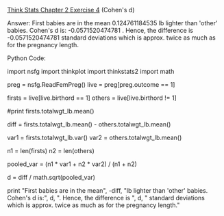 [Think Stats Chapter 2 Exercise 4](http://greenteapress.com/thinkstats2/html/thinkstats2003.html#toc24) (Cohen's d)

Answer: First babies are in the mean 0.124761184535 lb lighter than 'other' babies. Cohen's d is: -0.0571520474781 . Hence, the difference is  -0.0571520474781  standard deviations which is approx. twice as much as for the pregnancy length.


Python Code:

import nsfg
import thinkplot
import thinkstats2
import math

preg = nsfg.ReadFemPreg()
live = preg[preg.outcome == 1]

firsts = live[live.birthord == 1]
others = live[live.birthord != 1]

#print firsts.totalwgt_lb.mean()

diff = firsts.totalwgt_lb.mean() - others.totalwgt_lb.mean()

var1 = firsts.totalwgt_lb.var()
var2 = others.totalwgt_lb.mean()

n1 = len(firsts)
n2 = len(others)

pooled_var = (n1 * var1 + n2 * var2) / (n1 + n2)

d = diff / math.sqrt(pooled_var)

print "First babies are in the mean", -diff, "lb lighter than 'other' babies. Cohen's d is:", d, ". Hence, the difference is ", d, " standard deviations which is approx. twice as much as for the pregnancy length."

